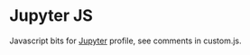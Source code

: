 # Jupyter JS

Javascript bits for [Jupyter](http://jupyter.org/) profile, see comments in custom.js. 
